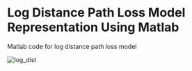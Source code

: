 # Log Distance Path Loss Model Representation Using Matlab
Matlab code for log distance path loss model


![log_dist](https://user-images.githubusercontent.com/108411357/192566873-5d950aef-db5d-4ad4-9db4-073e7d84f601.png)
